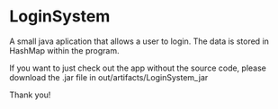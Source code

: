 # LoginSystem
A small java aplication that allows a user to login. The data is stored in HashMap within the program.

If you want to just check out the app without the source code, please download the .jar file in out/artifacts/LoginSystem_jar

Thank you!
